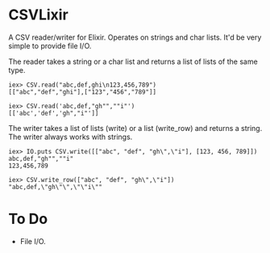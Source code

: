 # CSVLixir

A CSV reader/writer for Elixir. Operates on strings and char lists. It'd be
very simple to provide file I/O.

The reader takes a string or a char list and returns a list of lists of the
same type.

    iex> CSV.read("abc,def,ghi\n123,456,789")
    [["abc","def","ghi"],["123","456","789"]]

    iex> CSV.read('abc,def,"gh"",""i"')
    [['abc','def','gh","i"']]

The writer takes a list of lists (write) or a list (write_row) and returns a
string. The writer always works with strings.

    iex> IO.puts CSV.write([["abc", "def", "gh\",\"i"], [123, 456, 789]])
    abc,def,"gh"",""i"
    123,456,789

    iex> CSV.write_row(["abc", "def", "gh\",\"i"])
    "abc,def,\"gh\"\",\"\"i\""

# To Do

* File I/O.
